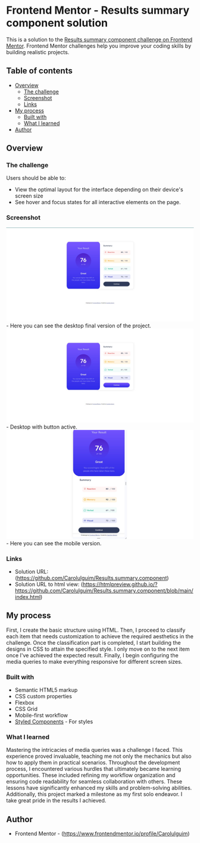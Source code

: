 # Frontend Mentor - Results summary component solution

This is a solution to the [Results summary component challenge on Frontend Mentor](https://www.frontendmentor.io/challenges/results-summary-component-CE_K6s0maV). Frontend Mentor challenges help you improve your coding skills by building realistic projects. 

## Table of contents

- [Overview](#overview)
  - [The challenge](#the-challenge)
  - [Screenshot](#screenshot)
  - [Links](#links)
- [My process](#my-process)
  - [Built with](#built-with)
  - [What I learned](#what-i-learned)
- [Author](#author)


## Overview

### The challenge

Users should be able to:

- View the optimal layout for the interface depending on their device's screen size
- See hover and focus states for all interactive elements on the page.

### Screenshot

![](./design\result.jpeg) - Here you can see the desktop final version of the project.
![](./design\desktop.active.jpeg) - Desktop with button active.
![](./design\mobile.jpeg) - Here you can see the mobile version.



### Links

- Solution URL: (https://github.com/Carolulguim/Results.summary.component)
- Solution URL to html view: (https://htmlpreview.github.io/?https://github.com/Carolulguim/Results.summary.component/blob/main/index.html)
## My process

First, I create the basic structure using HTML. Then, I proceed to classify each item that needs customization to achieve the required aesthetics in the challenge. Once the classification part is completed, I start building the designs in CSS to attain the specified style. I only move on to the next item once I've achieved the expected result. Finally, I begin configuring the media queries to make everything responsive for different screen sizes.

### Built with

- Semantic HTML5 markup
- CSS custom properties
- Flexbox
- CSS Grid
- Mobile-first workflow
- [Styled Components](https://styled-components.com/) - For styles

### What I learned

Mastering the intricacies of media queries was a challenge I faced. This experience proved invaluable, teaching me not only the mechanics but also how to apply them in practical scenarios. Throughout the development process, I encountered various hurdles that ultimately became learning opportunities. These included refining my workflow organization and ensuring code readability for seamless collaboration with others. These lessons have significantly enhanced my skills and problem-solving abilities. Additionally, this project marked a milestone as my first solo endeavor. I take great pride in the results I achieved.

## Author

- Frontend Mentor - (https://www.frontendmentor.io/profile/Carolulguim)
